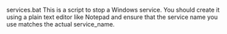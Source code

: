 services.bat This is a script to stop a Windows service. You should create it using a plain text editor like Notepad and ensure that the service name you use matches the actual service_name.
